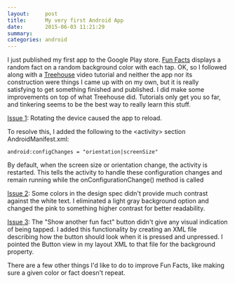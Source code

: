 ```yaml
---
layout:     post
title:      My very first Android App
date:       2015-06-03 11:21:29
summary:    
categories: android
---
```


I just published my first app to the Google Play store. <a href="https://play.google.com/store/apps/details?id=com.rahobbs.funfacts">Fun Facts</a>  displays a random fact on a random background color with each tap. OK, so I followed along with a <a href="https://teamtreehouse.com/tracks/android-development">Treehouse</a> video tutorial and neither the app nor its construction were things I came up with on my own, but it is really satisfying to get something finished and published. I did make some improvements on top of what Treehouse did. Tutorials only get you so far, and tinkering seems to be the best way to really learn this stuff.

<a class="anchor" href="#Issue1">Issue 1</a>: Rotating the device caused the app to reload.

To  resolve this, I added the following to the \<activity\> section AndroidManifest.xml:

<pre><code class="xml">android:configChanges = "orientation|screenSize"</code></pre>

By default, when the screen size or orientation change, the activity is restarted. This tells the activity to handle these configuration changes and remain running while the onConfigurationChange() method is called

<a class="anchor" href="#Issue2">Issue 2</a>: Some colors in the design spec didn't provide much contrast against the white text. I eliminated a light gray background option and changed the pink to something higher contrast for better readability.

<a class="anchor" href="#Issue3">Issue 3</a>: The "Show another fun fact" button didn't give any visual indication of being tapped. I added this functionality by creating an XML file describing how the button should look when it is pressed and unpressed. I pointed the Button view in my layout XML to that file for the background property.

There are a few other things I'd like to do to improve Fun Facts, like making sure a given color or fact doesn't repeat.

